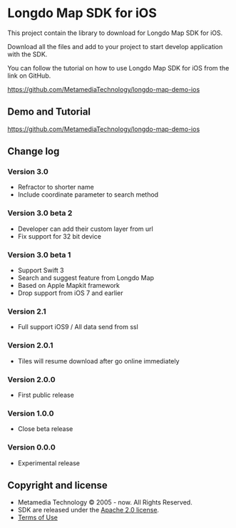 # Longdo Map SDK for iOS
This project contain the library to download for Longdo Map SDK for iOS.

Download all the files and add to your project to start develop application with the SDK.

You can follow the tutorial on how to use Longdo Map SDK for iOS from the link on GitHub.

https://github.com/MetamediaTechnology/longdo-map-demo-ios

## Demo and Tutorial
https://github.com/MetamediaTechnology/longdo-map-demo-ios

## Change log

### Version 3.0
* Refractor to shorter name
* Include coordinate parameter to search method

### Version 3.0 beta 2
* Developer can add their custom layer from url
* Fix support for 32 bit device

### Version 3.0 beta 1
* Support Swift 3
* Search and suggest feature from Longdo Map
* Based on Apple Mapkit framework
* Drop support from iOS 7 and earlier

### Version 2.1
* Full support iOS9 / All data send from ssl

### Version 2.0.1
* Tiles will resume download after go online immediately

### Version 2.0.0
* First public release

### Version 1.0.0
* Close beta release

### Version 0.0.0
* Experimental release

## Copyright and license
  * Metamedia Technology © 2005 - now. All Rights Reserved.
  * SDK are released under the [Apache 2.0 license](LICENSE).
  * [Terms of Use](https://map.longdo.com/terms)
